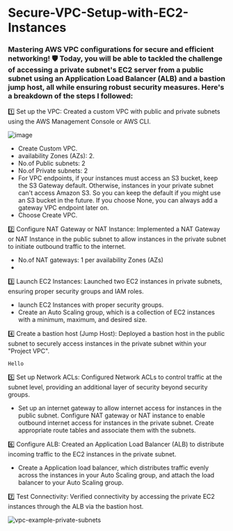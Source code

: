 # Secure-VPC-Setup-with-EC2-Instances

### Mastering AWS VPC configurations for secure and efficient networking! 🛡️ Today, you will be able to tackled the challenge of accessing a private subnet's EC2 server from a public subnet using an Application Load Balancer (ALB) and a bastion jump host, all while ensuring robust security measures. Here's a breakdown of the steps I followed:

1️⃣ Set up the VPC: Created a custom VPC with public and private subnets using the AWS Management Console or AWS CLI.

 ![image](https://github.com/Sthatikonda8161/Secure-VPC-Setup-with-EC2-Instances/assets/136583514/e5bb69ca-8a48-4812-9236-244cf65ffc12)

- Create Custom VPC.
- availability Zones (AZs): 2.
- No.of Public subnets: 2
- No.of Private subnets: 2
- For VPC endpoints, if your instances must access an S3 bucket, keep the S3 Gateway default. Otherwise, instances in your private subnet can't access Amazon S3. So you can keep the default if you might use an S3 bucket in the future. If you choose None, you can always add a gateway VPC endpoint later on.
- Choose Create VPC.

2️⃣ Configure NAT Gateway or NAT Instance: Implemented a NAT Gateway or NAT Instance in the public subnet to allow instances in the private subnet to initiate outbound traffic to the internet.

- No.of NAT gateways: 1 per availability Zones (AZs)
- 
  
3️⃣ Launch EC2 Instances: Launched two EC2 instances in private subnets, ensuring proper security groups and IAM roles.

- launch EC2 Instances with proper security groups.
- Create an Auto Scaling group, which is a collection of EC2 instances with a minimum, maximum, and desired size. 

4️⃣ Create a bastion host (Jump Host): Deployed a bastion host in the public subnet to securely access instances in the private subnet within your "Project VPC".
```
Hello
```

5️⃣ Set up Network ACLs: Configured Network ACLs to control traffic at the subnet level, providing an additional layer of security beyond security groups.

- Set up an internet gateway to allow internet access for instances in the public subnet. Configure NAT gateway or NAT instance to enable outbound internet access for instances in the private subnet. Create appropriate route tables and associate them with the subnets.

6️⃣ Configure ALB: Created an Application Load Balancer (ALB) to distribute incoming traffic to the EC2 instances in the private subnet.

- Create a Application load balancer, which distributes traffic evenly across the instances in your Auto Scaling group, and attach the load balancer to your Auto Scaling group.

7️⃣ Test Connectivity: Verified connectivity by accessing the private EC2 instances through the ALB via the bastion host.

![vpc-example-private-subnets](https://github.com/Sthatikonda8161/Secure-VPC-Setup-with-EC2-Instances/assets/136583514/9795a659-f368-447c-8959-f09331a527c6)


